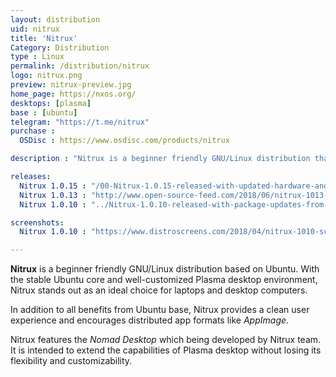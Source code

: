 ```yaml
---
layout: distribution
uid: nitrux
title: 'Nitrux'
Category: Distribution
type : Linux
permalink: /distribution/nitrux
logo: nitrux.png
preview: nitrux-preview.jpg
home_page: https://nxos.org/
desktops: [plasma]
base : [ubuntu]
telegram: "https://t.me/nitrux"
purchase : 
  OSDisc : https://www.osdisc.com/products/nitrux

description : "Nitrux is a beginner friendly GNU/Linux distribution that ships a well-tweaked Plasma desktop on top of stable Ubuntu core and delivers a clean user experience"

releases:
  Nitrux 1.0.15 : "/00-Nitrux-1.0.15-released-with-updated-hardware-and-graphics-stack/"
  Nitrux 1.0.13 : "http://www.open-source-feed.com/2018/06/nitrux-1013-released-with-improved.html"
  Nitrux 1.0.10 : "../Nitrux-1.0.10-released-with-package-updates-from-bionic/"

screenshots:
  Nitrux 1.0.10 : "https://www.distroscreens.com/2018/04/nitrux-1010-screenshots.html"

---
```


**Nitrux** is a beginner friendly GNU/Linux distribution based on Ubuntu. With the stable Ubuntu core and well-customized Plasma desktop environment, Nitrux stands out as an ideal choice for laptops and desktop computers.

In addition to all benefits from Ubuntu base, Nitrux provides a clean user experience and encourages distributed app formats like *AppImage*.

Nitrux features the *Nomad Desktop* which being developed by Nitrux team. It is intended to extend the capabilities of Plasma desktop without losing its flexibility and customizability.